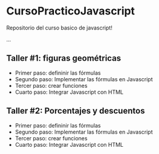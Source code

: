 # CursoPracticoJavascript
Repositorio del curso basico de javascript!

...

## Taller #1: figuras geométricas

- Primer paso: defininir las fórmulas
- Segundo paso: Implementar las fórmulas en Javascript
- Tercer paso: crear funciones
- Cuarto paso: Integrar Javascript con HTML

## Taller #2: Porcentajes y descuentos

- Primer paso: defininir las fórmulas
- Segundo paso: Implementar las fórmulas en Javascript
- Tercer paso: crear funciones
- Cuarto paso: Integrar Javascript con HTML
